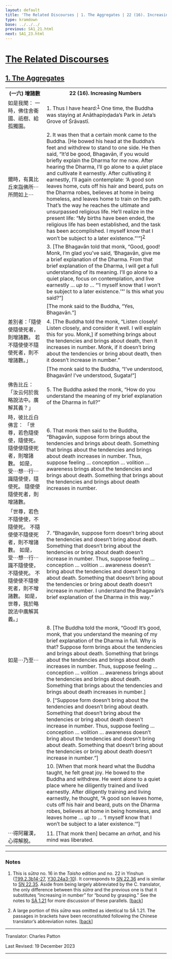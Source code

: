 ```yaml
---
layout: default
title: 'The Related Discourses | 1. The Aggregates | 22 (16). Increasing Numbers'
type: kramdown
base: ../../../
previous: SA1_21.html
next: SA1_23.html
---
```


<h1><a href='../index.html'>The Related Discourses</a></h1>
<h2><a href='index.html'>1. The Aggregates</a></h2>

<table class="trans">
  <th class='ch'>(一六) 增諸數</th>
  <th class='en'>22 (16). Increasing Numbers</th>
  <tr>
    <td class='ch' title='t99.2.3b14'>如是我聞： 一時，佛住舍衞國、祇樹、給孤獨園。</td>
    <td id='p1'>1. Thus I have heard:<sup id="ref1"><a href="#n1">1</a></sup> One time, the Buddha was staying at Anāthapiṇḍada’s Park in Jeta’s Grove of Śrāvastī.</td>
  </tr>
  <tr>
    <td class='ch' title='t99.2.3b15'>爾時，有異比丘來詣佛所⋯所問如上⋯</td>
    <td id='p2'>2. It was then that a certain monk came to the Buddha. [He bowed his head at the Buddha’s feet and withdrew to stand to one side. He then said, “It’d be good, Bhagavān, if you would briefly explain the Dharma for me now. After hearing the Dharma, I’ll go alone to a quiet place and cultivate it earnestly. After cultivating it earnestly, I’ll again contemplate: ‘A good son leaves home, cuts off his hair and beard, puts on the Dharma robes, believes at home in being homeless, and leaves home to train on the path. That’s the way he reaches the ultimate and unsurpassed religious life. He’ll realize in the present life: “My births have been ended, the religious life has been established, and the task has been accomplished. I myself know that I won’t be subject to a later existence.”’”]<sup id="ref2"><a href="#n2">2</a></sup></td>
  </tr>
  <tr>
    <td class='ch' title='t99.2.3b15'></td>
    <td id='p3'>3. [The Bhagavān told that monk, “Good, good! Monk, I’m glad you’ve said, ‘Bhagavān, give me a brief explanation of the Dharma. From that brief explanation of the Dharma, I will get a full understanding of its meaning. I’ll go alone to a quiet place, focus on contemplation, and live earnestly … <em>up to</em> … “‘I myself know that I won’t be subject to a later existence.’”’ Is this what you said?”]</td>
  </tr>
  <tr>
    <td class='ch' title='t99.2.3b15'></td>
    <td>[The monk said to the Buddha, “Yes, Bhagavān.”]</td>
  </tr>
  <tr>
    <td class='ch' title='t99.2.3b16'>差別者：「隨使使隨使死者，則增諸數。 若不隨使使不隨使死者，則不增諸數。」</td>
    <td id='p4'>4. [The Buddha told the monk, “Listen closely! Listen closely, and consider it well. I will explain this for you. Monk,] if something brings about the tendencies and brings about death, then it increases in number. Monk, if it doesn’t bring about the tendencies or bring about death, then it doesn’t increase in number.”</td>
  </tr>
  <tr>
    <td class='ch' title='t99.2.3b16'></td>
    <td>[The monk said to the Buddha, “I’ve understood, Bhagavān! I’ve understood, Sugata!”]</td>
  </tr>
  <tr>
    <td class='ch' title='t99.2.3b17'>佛告比丘： 「汝云何於我略說法中。廣解其義？」</td>
    <td id='p5'>5. The Buddha asked the monk, “How do you understand the meaning of my brief explanation of the Dharma in full?”</td>
  </tr>
  <tr>
    <td class='ch' title='t99.2.3b19'>時，彼比丘白佛言： 「世尊，若色隨使使，隨使死。 隨使使隨使死者，則增諸數。 如是，受⋯想⋯行⋯識隨使使，隨使死。 隨使使隨使死者，則增諸數。</td>
    <td id='p6'>6. That monk then said to the Buddha, “Bhagavān, suppose form brings about the tendencies and brings about death. Something that brings about the tendencies and brings about death increases in number. Thus, suppose feeling … conception … volition … awareness brings about the tendencies and brings about death. Something that brings about the tendencies and brings about death increases in number.</td>
  </tr>
  <tr>
    <td class='ch' title='t99.2.3b22'>「世尊，若色不隨使使，不隨使死。 不隨使使不隨使死者，則不增諸數。 如是，受⋯想⋯行⋯識不隨使使，不隨使死。 不隨使使不隨使死者，則不增諸數。 如是，世尊，我於略說法中廣解其義。」</td>
    <td id='p7'>7. “Bhagavān, suppose form doesn’t bring about the tendencies and doesn’t bring about death. Something that doesn’t bring about the tendencies or bring about death doesn’t increase in number. Thus, suppose feeling … conception … volition … awareness doesn’t bring about the tendencies and doesn’t bring about death. Something that doesn’t bring about the tendencies or bring about death doesn’t increase in number. I understand the Bhagavān’s brief explanation of the Dharma in this way.”</td>
  </tr>
  <tr>
    <td class='ch' title='t99.2.3b26'>如是⋯乃至⋯</td>
    <td id='p8'>8. [The Buddha told the monk, “Good! It’s good, monk, that you understand the meaning of my brief explanation of the Dharma in full. Why is that? Suppose form brings about the tendencies and brings about death. Something that brings about the tendencies and brings about death increases in number. Thus, suppose feeling … conception … volition … awareness brings about the tendencies and brings about death. Something that brings about the tendencies and brings about death increases in number.]</td>
  </tr>
  <tr>
    <td class='ch' title='t99.2.3b26'></td>
    <td id='p9'>9. [“Suppose form doesn’t bring about the tendencies and doesn’t bring about death. Something that doesn’t bring about the tendencies or bring about death doesn’t increase in number. Thus, suppose feeling … conception … volition … awareness doesn’t bring about the tendencies and doesn’t bring about death. Something that doesn’t bring about the tendencies or bring about death doesn’t increase in number.”]</td>
  </tr>
  <tr>
    <td class='ch' title='t99.2.3b26'></td>
    <td id='p10'>10. [When that monk heard what the Buddha taught, he felt great joy. He bowed to the Buddha and withdrew. He went alone to a quiet place where he diligently trained and lived earnestly. After diligently training and living earnestly, he thought, “A good son leaves home, cuts off his hair and beard, puts on the Dharma robes, believes at home in being homeless, and leaves home … <em>up to</em> … ‘I myself know that I won’t be subject to a later existence.’”]</td>
  </tr>
  <tr>
    <td class='ch' title='t99.2.3b26'>⋯得阿羅漢，心得解脫。</td>
    <td id='p11'>11. [That monk then] became an <em>arhat</em>, and his mind was liberated.</td>
  </tr>
</table>

<hr/>

<h3 id="notes">Notes</h3>

<ol class="notes-list">
<li id="n1"><p>This is <em>sūtra</em> no. 16 in the <cite>Taisho</cite> edition and no. 22 in Yinshun (<a href="https://cbetaonline.dila.edu.tw/zh/T02n0099_p0003b14" target="_blank">T99.2.3b14-27</a>, <a href="https://cbetaonline.dila.edu.tw/zh/Y30n0030_p0024a03" target="_blank">Y30.24a3-10</a>). It corresponds to <a href="https://suttacentral.net/sn22.36" target="_blank">SN 22.36</a> and is similar to <a href="https://suttacentral.net/sn22.35" target="_blank">SN 22.35</a>. Aside from being largely abbreviated by the C. translator, the only difference between this <em>sūtra</em> and the previous one is that it substitutes “increasing in number” for “bound by grasping.” See the notes to <a href="SA1_21.html" target="_blank">SĀ 1.21</a> for more discussion of these parallels. [<a href="#ref1">back</a>]</p></li>
<li id="n2"><p>A large portion of this <em>sūtra</em> was omitted as identical to SĀ 1.21. The passages in brackets have been reconstituted following the Chinese translator’s abbreviation notes. [<a href="#ref2">back</a>]</p></li>
</ol>
<hr/>

<p class="translator">Translator: Charles Patton</p>
<p class='revised'>Last Revised: 19 December 2023</p>

<hr/>
